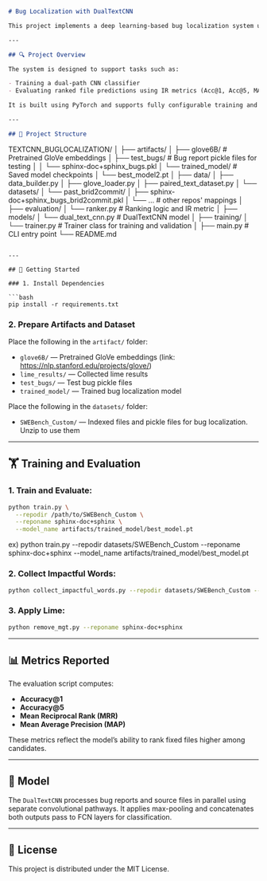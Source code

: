 
```markdown
# Bug Localization with DualTextCNN

This project implements a deep learning-based bug localization system using a Dual TextCNN model. It takes natural language bug reports and ranks source files based on their likelihood of being related to the bug.

---

## 🔍 Project Overview

The system is designed to support tasks such as:

- Training a dual-path CNN classifier
- Evaluating ranked file predictions using IR metrics (Acc@1, Acc@5, MAP, MRR)

It is built using PyTorch and supports fully configurable training and evaluation via a command-line interface.

---

## 📁 Project Structure

```
TEXTCNN_BUGLOCALIZATION/
│
├── artifacts/
│   ├── glove6B/                            # Pretrained GloVe embeddings
│   ├── test_bugs/                          # Bug report pickle files for testing
│   │   └── sphinx-doc+sphinx_bugs.pkl
│   └── trained_model/                      # Saved model checkpoints
│       └── best_model2.pt
│
├── data/
│   ├── data_builder.py
│   ├── glove_loader.py
│   ├── paired_text_dataset.py
│   └── datasets/
│       └── past_brid2commit/
│           ├── sphinx-doc+sphinx_bugs_brid2commit.pkl
│           └── ...                         # other repos' mappings
│
├── evaluation/
│   └── ranker.py                           # Ranking logic and IR metric 
│
├── models/
│   └── dual_text_cnn.py                    # DualTextCNN model
│
├── training/
│   └── trainer.py                          # Trainer class for training and validation
│
├── main.py                                 # CLI entry point
└── README.md

````

---

## 🚀 Getting Started

### 1. Install Dependencies

```bash
pip install -r requirements.txt
````

### 2. Prepare Artifacts and Dataset

Place the following in the `artifact/` folder:

* `glove6B/` — Pretrained GloVe embeddings (link: https://nlp.stanford.edu/projects/glove/)
* `lime_results/` — Collected lime results
* `test_bugs/` — Test bug pickle files
* `trained_model/` — Trained bug localization model

Place the following in the `datasets/` folder:

* `SWEBench_Custom/` — Indexed files and pickle files for bug localization. Unzip to use them

---

## 🏋️ Training and Evaluation

### 1. Train and Evaluate:

```bash
python train.py \
  --repodir /path/to/SWEBench_Custom \
  --reponame sphinx-doc+sphinx \
  --model_name artifacts/trained_model/best_model.pt
```
ex) python train.py --repodir datasets/SWEBench_Custom --reponame sphinx-doc+sphinx --model_name artifacts/trained_model/best_model.pt

### 2. Collect Impactful Words:

```bash
python collect_impactful_words.py --repodir datasets/SWEBench_Custom --reponame sphinx-doc+sphinx --model_dir artifacts/trained_model/best_model.pt
```

### 3. Apply Lime:
```bash
python remove_mgt.py --reponame sphinx-doc+sphinx
```

---

## 📊 Metrics Reported

The evaluation script computes:

* **Accuracy\@1**
* **Accuracy\@5**
* **Mean Reciprocal Rank (MRR)**
* **Mean Average Precision (MAP)**

These metrics reflect the model’s ability to rank fixed files higher among candidates.

---

## 🧠 Model

The `DualTextCNN` processes bug reports and source files in parallel using separate convolutional pathways. It applies max-pooling and concatenates both outputs pass to FCN layers for classification.

---


## 📄 License

This project is distributed under the MIT License.

```

